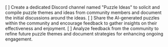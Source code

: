 [ ] Create a dedicated Discord channel named "Puzzle Ideas" to solicit and compile puzzle themes and ideas from community members and document the initial discussions around the ideas.
[ ] Share the AI-generated puzzles within the community and encourage feedback to gather insights on their effectiveness and enjoyment.
[ ] Analyze feedback from the community to refine future puzzle themes and document strategies for enhancing ongoing engagement.